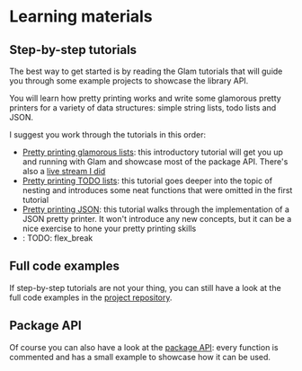 # Learning materials

## Step-by-step tutorials

The best way to get started is by reading the Glam tutorials that will guide you
through some example projects to showcase the library API.

You will learn how pretty printing works and write some glamorous pretty
printers for a variety of data structures: simple string lists, todo lists and
JSON.

I suggest you work through the tutorials in this order:

- [Pretty printing glamorous lists](https://hexdocs.pm/glam/pretty_printing_glamorous_lists.html):
  this introductory tutorial will get you up and running with Glam and showcase
  most of the package API. There's also a
  [live stream I did](https://www.youtube.com/watch?v=jxrxr9lH088)
- [Pretty printing TODO lists](https://hexdocs.pm/glam/pretty_printing_todo_lists.html):
  this tutorial goes deeper into the topic of nesting and introduces some
  neat functions that were omitted in the first tutorial
- [Pretty printing JSON](https://hexdocs.pm/glam/pretty_printing_JSON.html):
  this tutorial walks through the implementation of a JSON pretty printer. It
  won't introduce any new concepts, but it can be a nice exercise to hone your
  pretty printing skills
- []():
  TODO: flex_break

## Full code examples

If step-by-step tutorials are not your thing, you can still have a look at the
full code examples in the
[project repository](https://github.com/giacomocavalieri/glam/tree/main/src/examples).

## Package API

Of course you can also have a look at the
[package API](https://hexdocs.pm/glam/glam/doc.html): every function is
commented and has a small example to showcase how it can be used.
